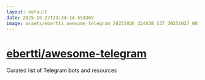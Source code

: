 ```yaml
---
layout: default
date: 2025-10-27T23:34:14.554365
image: assets/ebertti_awesome_telegram_20251026_224838_137_20251027_001839_c25799--20251027T011847018--cropped.png
---
```


# [ebertti/awesome-telegram](https://github.com/ebertti/awesome-telegram/)

Curated list of Telegram bots and resources
